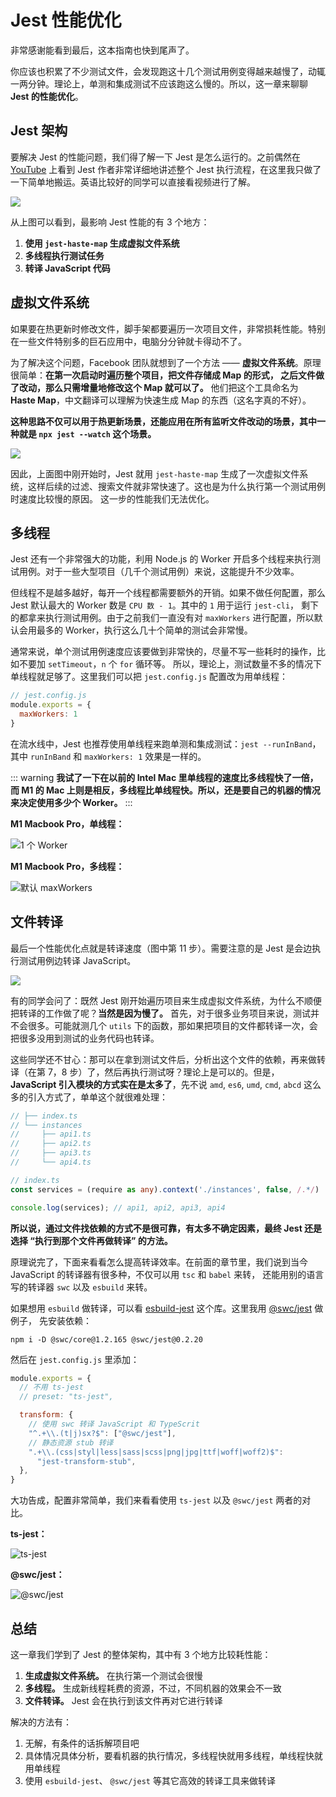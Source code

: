 # Jest 性能优化

非常感谢能看到最后，这本指南也快到尾声了。

你应该也积累了不少测试文件，会发现跑这十几个测试用例变得越来越慢了，动辄一两分钟。理论上，单测和集成测试不应该跑这么慢的。所以，这一章来聊聊 **Jest 的性能优化**。

## Jest 架构

要解决 Jest 的性能问题，我们得了解一下 Jest 是怎么运行的。之前偶然在 [YouTube](https://www.youtube.com/watch?v=3YDiloj8_d0&t=2s) 上看到 Jest 作者非常详细地讲述整个 Jest 执行流程，在这里我只做了一下简单地搬运。英语比较好的同学可以直接看视频进行了解。

![](./jest-architecture.png)

从上图可以看到，最影响 Jest 性能的有 3 个地方：

1. **使用 `jest-haste-map` 生成虚拟文件系统**
2. **多线程执行测试任务**
3. **转译 JavaScript 代码**

## 虚拟文件系统

如果要在热更新时修改文件，脚手架都要遍历一次项目文件，非常损耗性能。特别在一些文件特别多的巨石应用中，电脑分分钟就卡得动不了。

为了解决这个问题，Facebook 团队就想到了一个方法 —— **虚拟文件系统**。原理很简单：**在第一次启动时遍历整个项目，把文件存储成 Map 的形式，
之后文件做了改动，那么只需增量地修改这个 Map 就可以了。** 他们把这个工具命名为 **Haste Map**，中文翻译可以理解为快速生成 Map 的东西（这名字真的不好）。

**这种思路不仅可以用于热更新场景，还能应用在所有监听文件改动的场景，其中一种就是 `npx jest --watch` 这个场景。**

![](./haste-map.png)

因此，上面图中刚开始时，Jest 就用 `jest-haste-map` 生成了一次虚拟文件系统，这样后续的过滤、搜索文件就非常快速了。这也是为什么执行第一个测试用例时速度比较慢的原因。
这一步的性能我们无法优化。

## 多线程

Jest 还有一个非常强大的功能，利用 Node.js 的 Worker 开启多个线程来执行测试用例。对于一些大型项目（几千个测试用例）来说，这能提升不少效率。

但线程不是越多越好，每开一个线程都需要额外的开销。如果不做任何配置，那么 Jest 默认最大的 Worker 数是 `CPU 数 - 1`。其中的 `1` 用于运行 `jest-cli`，
剩下的都拿来执行测试用例。由于之前我们一直没有对 `maxWorkers` 进行配置，所以默认会用最多的 Worker，执行这么几十个简单的测试会非常慢。

通常来说，单个测试用例速度应该要做到非常快的，尽量不写一些耗时的操作，比如不要加 `setTimeout`，`n` 个 `for` 循环等。
所以，理论上，测试数量不多的情况下单线程就足够了。这里我们可以把 `jest.config.js` 配置改为用单线程：

```js
// jest.config.js
module.exports = {
  maxWorkers: 1
}
```

在流水线中，Jest 也推荐使用单线程来跑单测和集成测试：`jest --runInBand`，其中 `runInBand` 和 `maxWorkers: 1` 效果是一样的。

::: warning
**我试了一下在以前的 Intel Mac 里单线程的速度比多线程快了一倍，而 M1 的 Mac 上则是相反，多线程比单线程快。所以，还是要自己的机器的情况来决定使用多少个 Worker。**
:::

**M1 Macbook Pro，单线程：**

![1 个 Worker](./single-worker.png)

**M1 Macbook Pro，多线程：**

![默认 maxWorkers](./multiple-workers.png)

## 文件转译

最后一个性能优化点就是转译速度（图中第 11 步）。需要注意的是 Jest 是会边执行测试用例边转译 JavaScript。

![](./transpile.png)

有的同学会问了：既然 Jest 刚开始遍历项目来生成虚拟文件系统，为什么不顺便把转译的工作做了呢？**当然是因为慢了。** 
首先，对于很多业务项目来说，测试并不会很多。可能就测几个 `utils` 下的函数，那如果把项目的文件都转译一次，会把很多没用到测试的业务代码也转译。

这些同学还不甘心：那可以在拿到测试文件后，分析出这个文件的依赖，再来做转译（在第 7，8 步）了，然后再执行测试呀？理论上是可以的。但是，
**JavaScript 引入模块的方式实在是太多了**，先不说 `amd`, `es6`, `umd`, `cmd`, `abcd` 这么多的引入方式了，单单这个就很难处理：

```ts
// ├── index.ts
// └── instances
//     ├── api1.ts
//     ├── api2.ts
//     ├── api3.ts
//     └── api4.ts

// index.ts
const services = (require as any).context('./instances', false, /.*/)

console.log(services); // api1, api2, api3, api4
```

**所以说，通过文件找依赖的方式不是很可靠，有太多不确定因素，最终 Jest 还是选择 “执行到那个文件再做转译” 的方法。**

原理说完了，下面来看看怎么提高转译效率。在前面的章节里，我们说到当今 JavaScript 的转译器有很多种，不仅可以用 `tsc` 和 `babel` 来转，
还能用别的语言写的转译器 `swc` 以及 `esbuild` 来转。

如果想用 `esbuild` 做转译，可以看 [esbuild-jest](https://github.com/aelbore/esbuild-jest) 这个库。这里我用 [@swc/jest](https://swc.rs/docs/usage/jest) 做例子，
先安装依赖：

```shell
npm i -D @swc/core@1.2.165 @swc/jest@0.2.20
```

然后在 `jest.config.js` 里添加：

```js
module.exports = {
  // 不用 ts-jest
  // preset: "ts-jest", 

  transform: {
    // 使用 swc 转译 JavaScript 和 TypeScrit
    "^.+\\.(t|j)sx?$": ["@swc/jest"],
    // 静态资源 stub 转译
    ".+\\.(css|styl|less|sass|scss|png|jpg|ttf|woff|woff2)$":
      "jest-transform-stub",
  },
}
```

大功告成，配置非常简单，我们来看看使用 `ts-jest` 以及 `@swc/jest` 两者的对比。

**ts-jest：**

![ts-jest](./ts-jest.png)

**@swc/jest：**

![@swc/jest](./swc.png)

## 总结

这一章我们学到了 Jest 的整体架构，其中有 3 个地方比较耗性能：

1. **生成虚拟文件系统。** 在执行第一个测试会很慢
2. **多线程。** 生成新线程耗费的资源，不过，不同机器的效果会不一致
3. **文件转译。** Jest 会在执行到该文件再对它进行转译

解决的方法有：

1. 无解，有条件的话拆解项目吧
2. 具体情况具体分析，要看机器的执行情况，多线程快就用多线程，单线程快就用单线程
3. 使用 `esbuild-jest`、 `@swc/jest` 等其它高效的转译工具来做转译
